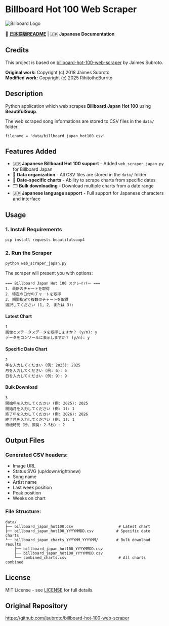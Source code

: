 # Billboard Hot 100 Web Scraper  
![Billboard Logo](https://i.imgur.com/DohqNsv.jpeg)

📖 **[日本語版README](README_japan.md)** | 🇯🇵 **Japanese Documentation**

## Credits
This project is based on [billboard-hot-100-web-scraper](https://github.com/jsubroto/billboard-hot-100-web-scraper) by Jaimes Subroto.

**Original work:** Copyright (c) 2018 Jaimes Subroto  
**Modified work:** Copyright (c) 2025 RihitotheBurrito

## Description

Python application which web scrapes **Billboard Japan Hot 100** using **BeautifulSoup**. 

The web scraped song informations are stored to CSV files in the `data/` folder.

    filename = 'data/billboard_japan_hot100.csv'

## Features Added

- 🇯🇵 **Japanese Billboard Hot 100 support** - Added `web_scraper_japan.py` for Billboard Japan
- 📁 **Data organization** - All CSV files are stored in the `data/` folder
- 📅 **Date-specific charts** - Ability to scrape charts from specific dates
- 🗂️ **Bulk downloading** - Download multiple charts from a date range
- 🇯🇵 **Japanese language support** - Full support for Japanese characters and interface

## Usage

### 1. Install Requirements

```bash
pip install requests beautifulsoup4
```

### 2. Run the Scraper

```bash
python web_scraper_japan.py
```

The scraper will present you with options:

```
=== Billboard Japan Hot 100 スクレイパー ===
1. 最新のチャートを取得
2. 特定の日付のチャートを取得
3. 期間指定で複数のチャートを取得
選択してください (1, 2, または 3):
```

#### Latest Chart
```
1
画像とステータスデータを取得しますか？ (y/n): y
データをコンソールに表示しますか？ (y/n): y
```

#### Specific Date Chart
```
2
年を入力してください (例: 2025): 2025
月を入力してください (例: 6): 6
日を入力してください (例: 9): 9
```

#### Bulk Download
```
3
開始年を入力してください (例: 2025): 2025
開始月を入力してください (例: 1): 1
終了年を入力してください (例: 2026): 2026
終了月を入力してください (例: 1): 1
待機時間（秒、推奨: 2-5秒）: 2
```

## Output Files

### Generated CSV headers:
- Image URL
- Status SVG (up/down/right/new)
- Song name
- Artist name
- Last week position
- Peak position
- Weeks on chart

### File Structure:
```
data/
├── billboard_japan_hot100.csv                    # Latest chart
├── billboard_japan_hot100_YYYYMMDD.csv          # Specific date charts
└── billboard_japan_charts_YYYYMM_YYYYMM/        # Bulk download results
    ├── billboard_japan_hot100_YYYYMMDD.csv
    ├── billboard_japan_hot100_YYYYMMDD.csv
    └── combined_charts.csv                       # All charts combined
```

## License

MIT License - see [LICENSE](LICENSE) for full details.

## Original Repository

https://github.com/jsubroto/billboard-hot-100-web-scraper
